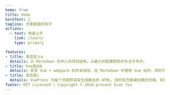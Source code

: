 ```yaml
---
home: true
title: Home
heroText: 🐖
tagline: 大家都是好孩子
actions:
  - text: 快速上手
    link: /learn/
    type: primary

features:
- title: 简洁至上a
  details: 以 Markdown 为中心的项目结构，以最少的配置帮助你专注于写作。
- title: Vue驱动b
  details: 享受 Vue + webpack 的开发体验，在 Markdown 中使用 Vue 组件，同时可以使用 Vue 来开发自定义主题。
- title: 高性能c
  details: VuePress 为每个页面预渲染生成静态的 HTML，同时在页面被加载的时候，将作为 SPA 运行。
footer: MIT Licensed | Copyright © 2018-present Evan You
---
```

